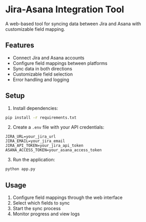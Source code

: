 # Jira-Asana Integration Tool

A web-based tool for syncing data between Jira and Asana with customizable field mapping.

## Features

- Connect Jira and Asana accounts
- Configure field mappings between platforms
- Sync data in both directions
- Customizable field selection
- Error handling and logging

## Setup

1. Install dependencies:
```bash
pip install -r requirements.txt
```

2. Create a `.env` file with your API credentials:
```
JIRA_URL=your_jira_url
JIRA_EMAIL=your_jira_email
JIRA_API_TOKEN=your_jira_api_token
ASANA_ACCESS_TOKEN=your_asana_access_token
```

3. Run the application:
```bash
python app.py
```

## Usage

1. Configure field mappings through the web interface
2. Select which fields to sync
3. Start the sync process
4. Monitor progress and view logs
